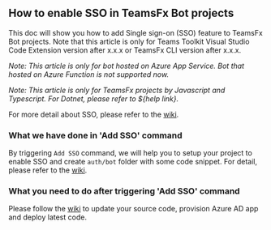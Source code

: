 ## How to enable SSO in TeamsFx Bot projects

This doc will show you how to add Single sign-on (SSO) feature to TeamsFx Bot projects. Note that this article is only for Teams Toolkit Visual Studio Code Extension version after x.x.x or TeamsFx CLI version after x.x.x.

*Note: This article is only for bot hosted on Azure App Service. Bot that hosted on Azure Function is not supported now.*

*Note: This article is only for TeamsFx projects by Javascript and Typescript. For Dotnet, please refer to ${help link}.*

For more detail about SSO, please refer to the [wiki](https://aka.ms/teamsfx-add-sso-readme).

### What we have done in 'Add SSO' command

By triggering `Add SSO` command, we will help you to setup your project to enable SSO and create `auth/bot` folder with some code snippet. For detail, please refer to the [wiki](https://aka.ms/teamsfx-add-sso-readme).

### What you need to do after triggering 'Add SSO' command

Please follow the [wiki](https://aka.ms/teamsfx-add-sso-readme) to update your source code, provision Azure AD app and deploy latest code.